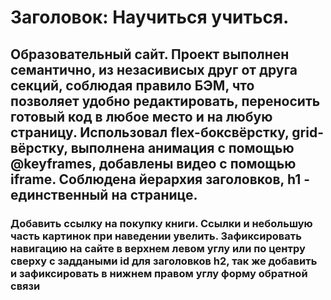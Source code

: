 # Заголовок: Научиться учиться.
## Образовательный сайт. Проект выполнен семантично, из незасивисых друг от друга секций, соблюдая правило БЭМ, что позволяет удобно редактировать, переносить готовый код в любое место и на любую страницу. Использовал flex-боксвёрстку, grid-вёрстку, выполнена анимация с помощью @keyframes, добавлены видео с помощью iframe. Соблюдена йерархия заголовков, h1 - единственный на странице.
### Добавить ссылку на покупку книги. Ссылки и небольшую часть картинок  при наведении увелить.  Зафиксировать навигацию на сайте в верхнем левом углу или по центру сверху с заддаными id для заголовков h2, так же добавить и зафиксировать в нижнем правом углу форму обратной связи
